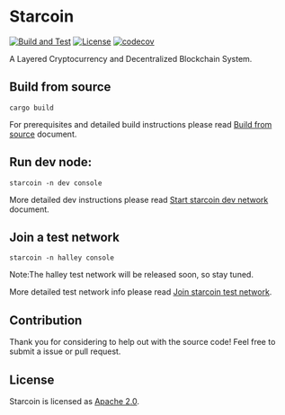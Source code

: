# Starcoin

[![Build and Test](https://github.com/starcoinorg/starcoin/workflows/Build%20and%20Test/badge.svg)](https://github.com/starcoinorg/starcoin/actions?query=workflow%3A%22Build+and+Test%22+branch%3Amaster)
[![License](https://img.shields.io/badge/license-Apache-green.svg)](LICENSE)
[![codecov](https://codecov.io/gh/starcoinorg/starcoin/branch/master/graph/badge.svg)](https://codecov.io/gh/starcoinorg/starcoin)

A Layered Cryptocurrency and Decentralized Blockchain System.

## Build from source

```shell
cargo build 
```

For prerequisites and detailed build instructions please read [Build from source](./docs/build.md) document.


## Run dev node:

```shell
starcoin -n dev console
```

More detailed dev instructions please read [Start starcoin dev network](./docs/dev_network.md) document.

## Join a test network

```shell
starcoin -n halley console
```

Note:The halley test network will be released soon, so stay tuned. 

More detailed test network info please read [Join starcoin test network](./docs/test_network.md).


## Contribution
Thank you for considering to help out with the source code! Feel free to submit a issue or pull request.

## License

Starcoin is licensed as [Apache 2.0](./LICENSE).
